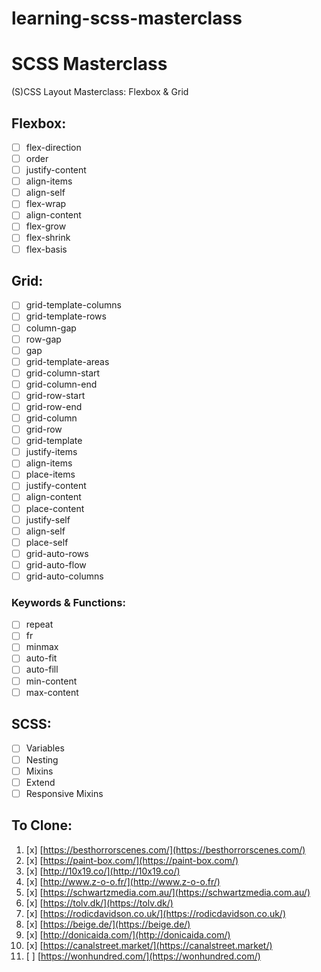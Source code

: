 # learning-scss-masterclass


# SCSS Masterclass

(S)CSS Layout Masterclass: Flexbox & Grid

## Flexbox:

- [ ] flex-direction
- [ ] order
- [ ] justify-content
- [ ] align-items
- [ ] align-self
- [ ] flex-wrap
- [ ] align-content
- [ ] flex-grow
- [ ] flex-shrink
- [ ] flex-basis

## Grid:

- [ ] grid-template-columns
- [ ] grid-template-rows
- [ ] column-gap
- [ ] row-gap
- [ ] gap
- [ ] grid-template-areas
- [ ] grid-column-start
- [ ] grid-column-end
- [ ] grid-row-start
- [ ] grid-row-end
- [ ] grid-column
- [ ] grid-row
- [ ] grid-template
- [ ] justify-items
- [ ] align-items
- [ ] place-items
- [ ] justify-content
- [ ] align-content
- [ ] place-content
- [ ] justify-self
- [ ] align-self
- [ ] place-self
- [ ] grid-auto-rows
- [ ] grid-auto-flow
- [ ] grid-auto-columns

### Keywords & Functions:

- [ ] repeat
- [ ] fr
- [ ] minmax
- [ ] auto-fit
- [ ] auto-fill
- [ ] min-content
- [ ] max-content

## SCSS:

- [ ] Variables
- [ ] Nesting
- [ ] Mixins
- [ ] Extend
- [ ] Responsive Mixins

## To Clone:

1. [x] [https://besthorrorscenes.com/](https://besthorrorscenes.com/)
2. [x] [https://paint-box.com/](https://paint-box.com/)
3. [x] [http://10x19.co/](http://10x19.co/)
4. [x] [http://www.z-o-o.fr/](http://www.z-o-o.fr/)
5. [x] [https://schwartzmedia.com.au/](https://schwartzmedia.com.au/)
6. [x] [https://tolv.dk/](https://tolv.dk/)
7. [x] [https://rodicdavidson.co.uk/](https://rodicdavidson.co.uk/)
8. [x] [https://beige.de/](https://beige.de/)
9. [x] [http://donicaida.com/](http://donicaida.com/)
10. [x] [https://canalstreet.market/](https://canalstreet.market/)
11. [ ] [https://wonhundred.com/](https://wonhundred.com/)  